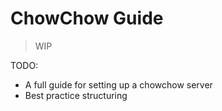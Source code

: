 # ChowChow Guide

> WIP

TODO:

- A full guide for setting up a chowchow server
- Best practice structuring
